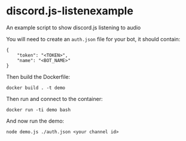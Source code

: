 # discord.js-listenexample
An example script to show discord.js listening to audio

You will need to create an `auth.json` file for your bot, it should contain:
```
{
    "token": "<TOKEN>",
    "name": "<BOT_NAME>"
}
```

Then build the Dockerfile:
```
docker build . -t demo
```

Then run and connect to the container:
```
docker run -ti demo bash
```

And now run the demo:
```
node demo.js ./auth.json <your channel id>
```
